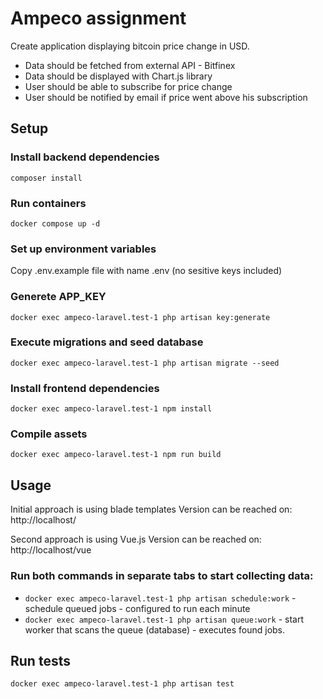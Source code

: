 # Ampeco assignment

Create application displaying bitcoin price change in USD.
- Data should be fetched from external API - Bitfinex
- Data should be displayed with Chart.js library
- User should be able to subscribe for price change
- User should be notified by email if price went above his subscription

## Setup

### Install backend dependencies

`composer install`

### Run containers

`docker compose up -d`

### Set up environment variables

Copy .env.example file with name .env (no sesitive keys included)

### Generete APP_KEY

`docker exec ampeco-laravel.test-1 php artisan key:generate`

### Execute migrations and seed database

`docker exec ampeco-laravel.test-1 php artisan migrate --seed`

### Install frontend dependencies

`docker exec ampeco-laravel.test-1 npm install`

### Compile assets

`docker exec ampeco-laravel.test-1 npm run build`

## Usage

Initial approach is using blade templates
Version can be reached on: http://localhost/

Second approach is using Vue.js
Version can be reached on: http://localhost/vue

### Run both commands in separate tabs to start collecting data:
- `docker exec ampeco-laravel.test-1 php artisan schedule:work` - schedule queued jobs - configured to run each minute
- `docker exec ampeco-laravel.test-1 php artisan queue:work` - start worker that scans the queue (database) - executes found jobs.

## Run tests

`docker exec ampeco-laravel.test-1 php artisan test`